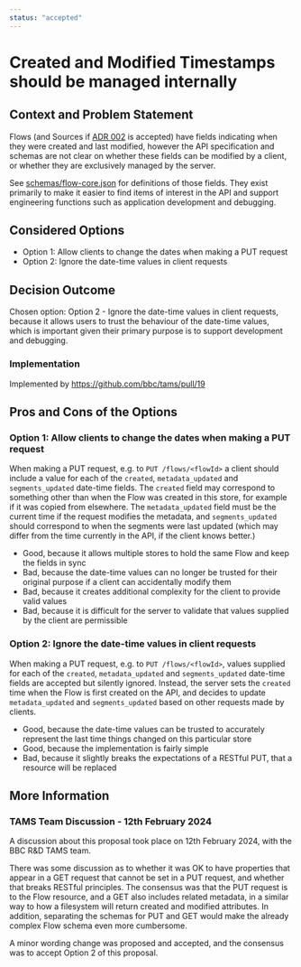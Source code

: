 ```yaml
---
status: "accepted"
---
```

# Created and Modified Timestamps should be managed internally

## Context and Problem Statement

Flows (and Sources if [ADR 002](./0002-add-sources-to-api.md) is accepted) have fields indicating when they were created and last modified, however the API specification and schemas are not clear on whether these fields can be modified by a client, or whether they are exclusively managed by the server.

See [schemas/flow-core.json](../../../api/schemas/flow-core.json) for definitions of those fields.
They exist primarily to make it easier to find items of interest in the API and support engineering functions such as application development and debugging.

## Considered Options

* Option 1: Allow clients to change the dates when making a PUT request
* Option 2: Ignore the date-time values in client requests

## Decision Outcome

Chosen option: Option 2 - Ignore the date-time values in client requests, because it allows users to trust the behaviour of the date-time values, which is important given their primary purpose is to support development and debugging.

### Implementation

Implemented by <https://github.com/bbc/tams/pull/19>

## Pros and Cons of the Options

### Option 1: Allow clients to change the dates when making a PUT request

When making a PUT request, e.g. to `PUT /flows/<flowId>` a client should include a value for each of the `created`, `metadata_updated` and `segments_updated` date-time fields.
The `created` field may correspond to something other than when the Flow was created in this store, for example if it was copied from elsewhere.
The `metadata_updated` field must be the current time if the request modifies the metadata, and `segments_updated` should correspond to when the segments were last updated (which may differ from the time currently in the API, if the client knows better.)

* Good, because it allows multiple stores to hold the same Flow and keep the fields in sync
* Bad, because the date-time values can no longer be trusted for their original purpose if a client can accidentally modify them
* Bad, because it creates additional complexity for the client to provide valid values
* Bad, because it is difficult for the server to validate that values supplied by the client are permissible

### Option 2: Ignore the date-time values in client requests

When making a PUT request, e.g. to `PUT /flows/<flowId>`, values supplied for each of the `created`, `metadata_updated` and `segments_updated` date-time fields are accepted but silently ignored.
Instead, the server sets the `created` time when the Flow is first created on the API, and decides to update `metadata_updated` and `segments_updated` based on other requests made by clients.

* Good, because the date-time values can be trusted to accurately represent the last time things changed on this particular store
* Good, because the implementation is fairly simple
* Bad, because it slightly breaks the expectations of a RESTful PUT, that a resource will be replaced

## More Information

### TAMS Team Discussion - 12th February 2024

A discussion about this proposal took place on 12th February 2024, with the BBC R&D TAMS team.

There was some discussion as to whether it was OK to have properties that appear in a GET request that cannot be set in a PUT request, and whether that breaks RESTful principles.
The consensus was that the PUT request is to the Flow resource, and a GET also includes related metadata, in a similar way to how a filesystem will return created and modified attributes.
In addition, separating the schemas for PUT and GET would make the already complex Flow schema even more cumbersome.

A minor wording change was proposed and accepted, and the consensus was to accept Option 2 of this proposal.
